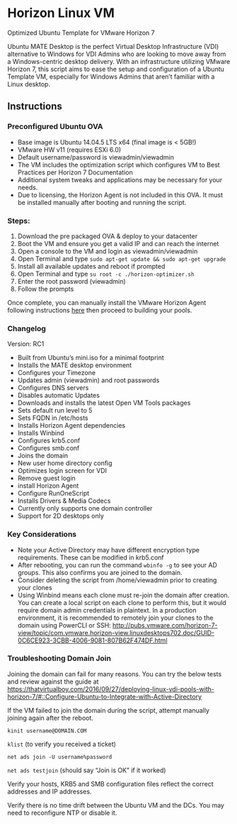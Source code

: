 # Horizon Linux VM
Optimized Ubuntu Template for VMware Horizon 7

Ubuntu MATE Desktop is the perfect Virtual Desktop Infrastructure (VDI) alternative to Windows for VDI Admins who are looking to move away from a Windows-centric desktop delivery. With an infrastructure utilizing VMware Horizon 7, this script aims to ease the setup and configuration of a Ubuntu Template VM, especially for Windows Admins that aren’t familiar with a Linux desktop.

## Instructions

### Preconfigured Ubuntu OVA
* Base image is Ubuntu 14.04.5 LTS x64 (final image is < 5GB!)
* VMware HW v11 (requires ESXi 6.0)
* Default username/password is viewadmin/viewadmin
* The VM includes the optimization script which configures VM to Best Practices per Horizon 7 Documentation
* Additional system tweaks and applications may be necessary for your needs. 
* Due to licensing, the Horizon Agent is not included in this OVA. It must be installed manually after booting and running the script. 

### Steps:
1. Download the pre packaged OVA & deploy to your datacenter
2. Boot the VM and ensure you get a valid IP and can reach the internet
3. Open a console to the VM and login as viewadmin/viewadmin
4. Open Terminal and type `sudo apt-get update && sudo apt-get upgrade`
5. Install all available updates and reboot if prompted
6. Open Terminal and type `su root -c ./horizon-optimizer.sh`
7. Enter the root password (viewadmin)
8. Follow the prompts 

Once complete, you can manually install the VMware Horizon Agent following instructions [here](http://pubs.vmware.com/horizon-7-view/topic/com.vmware.horizon-view.linuxdesktops702.doc/GUID-F1CE6329-250C-44BF-9708-7155539275E1.html) then proceed to building your pools.


### Changelog
Version: RC1

* Built from Ubuntu’s mini.iso for a minimal footprint
* Installs the MATE desktop environment
* Configures your Timezone
* Updates admin (viewadmin) and root passwords
* Configures DNS servers
* Disables automatic Updates
* Downloads and installs the latest Open VM Tools packages
* Sets default run level to 5
* Sets FQDN in /etc/hosts
* Installs Horizon Agent dependencies
* Installs Winbind
* Configures krb5.conf
* Configures smb.conf
* Joins the domain
* New user home directory config
* Optimizes login screen for VDI
* Remove guest login
* install Horizon Agent 
* Configure RunOneScript
* Installs Drivers & Media Codecs
* Currently only supports one domain controller
* Support for 2D desktops only

### Key Considerations

* Note your Active Directory may have different encryption type requirements. These can be modified in krb5.conf 
* After rebooting, you can run the command `wbinfo -g` to see your AD groups. This also confirms you are joined to the domain.
* Consider deleting the script from /home/viewadmin prior to creating your clones
* Using Winbind means each clone must re-join the domain after creation. You can create a local script on each clone to perform this, but it would require domain admin credentials in plaintext. In a production environment, it is recommended to remotely join your clones to the domain using PowerCLI or SSH: http://pubs.vmware.com/horizon-7-view/topic/com.vmware.horizon-view.linuxdesktops702.doc/GUID-0C6CE923-3CBB-4006-9081-807B62F474DF.html 


### Troubleshooting Domain Join

Joining the domain can fail for many reasons. You can try the below tests and review against the guide at https://thatvirtualboy.com/2016/09/27/deploying-linux-vdi-pools-with-horizon-7/#::Configure-Ubuntu-to-Integrate-with-Active-Directory 

If the VM failed to join the domain during the script, attempt manually joining again after the reboot.

`kinit username@DOMAIN.COM`

`klist` (to verify you received a ticket)

`net ads join -U username%password`

`net ads testjoin` (should say “Join is OK” if it worked)

Verify your hosts, KRB5 and SMB configuration files reflect the correct addresses and IP addresses.

Verify there is no time drift between the Ubuntu VM and the DCs. You may need to reconfigure NTP or disable it.
